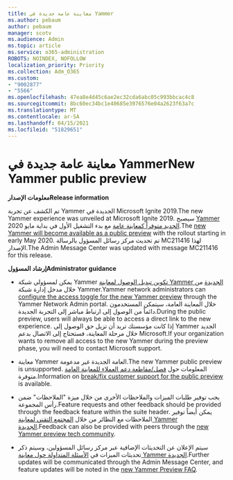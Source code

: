 ```yaml
---
title: معاينة عامة جديدة في Yammer
ms.author: pebaum
author: pebaum
manager: scotv
ms.audience: Admin
ms.topic: article
ms.service: o365-administration
ROBOTS: NOINDEX, NOFOLLOW
localization_priority: Priority
ms.collection: Adm_O365
ms.custom:
- "9002877"
- "5566"
ms.openlocfilehash: 47ea8e4d45c6ae2ec32cda6abc05c993bbcac4c8
ms.sourcegitcommit: 8bc60ec34bc1e40685e3976576e04a2623f63a7c
ms.translationtype: MT
ms.contentlocale: ar-SA
ms.lasthandoff: 04/15/2021
ms.locfileid: "51829651"
---
```

# <a name="new-yammer-public-preview"></a><span data-ttu-id="4d15b-102">معاينة عامة جديدة في Yammer</span><span class="sxs-lookup"><span data-stu-id="4d15b-102">New Yammer public preview</span></span>

<span data-ttu-id="4d15b-103">**معلومات الإصدار**</span><span class="sxs-lookup"><span data-stu-id="4d15b-103">**Release information**</span></span>

<span data-ttu-id="4d15b-104">تم الكشف عن تجربة Yammer الجديدة في Microsoft Ignite 2019.</span><span class="sxs-lookup"><span data-stu-id="4d15b-104">The new Yammer experience was unveiled at Microsoft Ignite 2019.</span></span> <span data-ttu-id="4d15b-105">سيصبح [Yammer الجديد متوفراً كمعاينة عامة](https://docs.microsoft.com/yammer/get-started-with-yammer/newyammer-faq) مع بدء التشغيل الأول في بداية مايو 2020.</span><span class="sxs-lookup"><span data-stu-id="4d15b-105">The [new Yammer will become available as a public preview](https://docs.microsoft.com/yammer/get-started-with-yammer/newyammer-faq) with the rollout starting in early May 2020.</span></span> <span data-ttu-id="4d15b-106">تم تحديث مركز رسائل المسؤول بالرسالة MC211416 لهذا الإصدار.</span><span class="sxs-lookup"><span data-stu-id="4d15b-106">The Admin Message Center was updated with message MC211416 for this release.</span></span>

<span data-ttu-id="4d15b-107">**إرشاد المسؤول**</span><span class="sxs-lookup"><span data-stu-id="4d15b-107">**Administrator guidance**</span></span>

- <span data-ttu-id="4d15b-108">يمكن لمسؤولي شبكة Yammer [تكوين تبديل الوصول لمعاينة Yammer الجديدة](https://docs.microsoft.com/yammer/get-started-with-yammer/administrative-settings-opt-in-newyammer) من خلال مدخل إدارة شبكة Yammer.</span><span class="sxs-lookup"><span data-stu-id="4d15b-108">Yammer network administrators can [configure the access toggle for the new Yammer preview](https://docs.microsoft.com/yammer/get-started-with-yammer/administrative-settings-opt-in-newyammer) through the Yammer Network Admin portal.</span></span> <span data-ttu-id="4d15b-109">خلال المعاينة العامة، سيتمكن المستخدمون دائماً من الوصول إلى ارتباط مباشر إلى التجربة الجديدة.</span><span class="sxs-lookup"><span data-stu-id="4d15b-109">During the public preview, users will always be able to access a direct link to the new experience.</span></span> <span data-ttu-id="4d15b-110">إذا كانت مؤسستك تريد أن تزيل حق الوصول إلى Yammer الجديد خلال مرحلة المعاينة، فستحتاج إلى الاتصال بدعم Microsoft.</span><span class="sxs-lookup"><span data-stu-id="4d15b-110">If your organization wants to remove all access to the new Yammer during the preview phase, you will need to contact Microsoft support.</span></span>

- <span data-ttu-id="4d15b-111">معاينة Yammer العامة الجديدة غير مدعومة.</span><span class="sxs-lookup"><span data-stu-id="4d15b-111">The new Yammer public preview is unsupported.</span></span> <span data-ttu-id="4d15b-112">المعلومات حول [فصل/مقاطعة دعم العملاء للمعاينة العامة](https://docs.microsoft.com/yammer/get-started-with-yammer/newyammer-faq#yammer-preview-customer-support) متوفرة.</span><span class="sxs-lookup"><span data-stu-id="4d15b-112">Information on [break/fix customer support for the public preview](https://docs.microsoft.com/yammer/get-started-with-yammer/newyammer-faq#yammer-preview-customer-support) is available.</span></span>

- <span data-ttu-id="4d15b-113">يجب توفير طلبات الميزات والملاحظات الأخرى من خلال ميزة "الملاحظات" ضمن رأس المجموعة.</span><span class="sxs-lookup"><span data-stu-id="4d15b-113">Feature requests and other feedback should be provided through the feedback feature within the suite header.</span></span> <span data-ttu-id="4d15b-114">يمكن أيضاً توفير الملاحظات مع النظائر من خلال [المجتمع التقني لمعاينة Yammer الجديدة](https://techcommunity.microsoft.com/t5/new-yammer-preview/bd-p/NewYammerPreview).</span><span class="sxs-lookup"><span data-stu-id="4d15b-114">Feedback can also be provided with peers through the [new Yammer preview tech community](https://techcommunity.microsoft.com/t5/new-yammer-preview/bd-p/NewYammerPreview).</span></span>

- <span data-ttu-id="4d15b-115">سيتم الإعلان عن التحديثات الإضافية عبر مركز رسائل المسؤولين، وسيتم ذكر تحديثات الميزات في [الأسئلة المتداولة حول معاينة Yammer الجديدة](https://docs.microsoft.com/yammer/get-started-with-yammer/newyammer-faq).</span><span class="sxs-lookup"><span data-stu-id="4d15b-115">Further updates will be communicated through the Admin Message Center, and feature updates will be noted in the [new Yammer Preview FAQ](https://docs.microsoft.com/yammer/get-started-with-yammer/newyammer-faq).</span></span>
